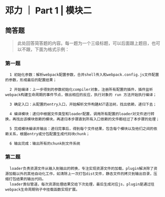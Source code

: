# 邓力 ｜ Part 1 | 模块二

## 简答题

> 此处回答简答题的内容。每一题为一个三级标题，可以后面跟上题目，也可以不跟，下面为格式示例：

### 第一题

      1 初始化参数：解析webpack配置参数，合并shell传入和webpack.config.js文件配置的参数，形成最后的配置结果；

      2 开始编译：上一步得到的参数初始化compiler对象，注册所有配置的插件，插件监听webpack构建生命周期的事件节点，做出相应的反应，执行对象的 run 方法开始执行编译；

      3 确定入口：从配置的entry入口，开始解析文件构建AST语法树，找出依赖，递归下去；

      4 编译模块：递归中根据文件类型和loader配置，调用所有配置的loader对文件进行转换，再找出该模块依赖的模块，再递归本步骤直到所有入口依赖的文件都经过了本步骤的处理；

      5 完成模块编译并输出：递归完事后，得到每个文件结果，包含每个模块以及他们之间的依赖关系，根据entry或分包配置生成代码块chunk；

      6 输出完成：输出所有的chunk到文件系统 


### 第二题

      loader负责资源文件从输入到输出的转换，专注实现资源文件的加载，plugin解决除了资源加载以外的其他自动化工作，如清除上一次打包dist文件，静态文件的拷贝到输出目录，压缩打包结果的输出代码。
      loader类似管道，每次资源处理结果交给下次处理，最后生成对应js，plugin是通过往webpack生命周期钩子中挂载函数实现扩展。


